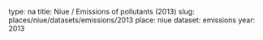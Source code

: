 type: na
title: Niue / Emissions of pollutants (2013)
slug: places/niue/datasets/emissions/2013
place: niue
dataset: emissions
year: 2013
